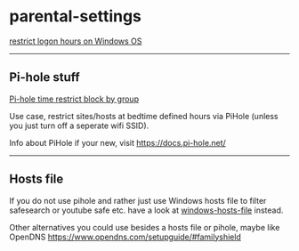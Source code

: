 # parental-settings

[restrict logon hours on Windows OS](/windows_logon_hours)


----

## Pi-hole stuff

[Pi-hole time restrict block by group](https://github.com/lwsnz/pihole/tree/main/time-restrict-block-by-group)


Use case, restrict sites/hosts at bedtime defined hours via PiHole (unless you just turn off a seperate wifi SSID).


Info about PiHole if your new, visit https://docs.pi-hole.net/



----

## Hosts file

If you do not use pihole and rather just use Windows hosts file to filter safesearch or youtube safe etc. have a look at [windows-hosts-file](https://github.com/lwsnz//windows-hosts-file) instead.


Other alternatives you could use besides a hosts file or pihole, maybe like OpenDNS https://www.opendns.com/setupguide/#familyshield
